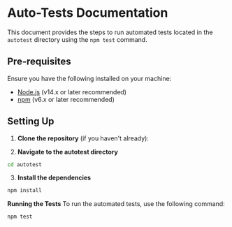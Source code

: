 # Auto-Tests Documentation

This document provides the steps to run automated tests located in the `autotest` directory using the `npm test` command.

## Pre-requisites

Ensure you have the following installed on your machine:

- [Node.js](https://nodejs.org/) (v14.x or later recommended)
- [npm](https://www.npmjs.com/) (v6.x or later recommended)

## Setting Up

1. **Clone the repository** (if you haven't already):

2. **Navigate to the autotest directory**

```bash 
cd autotest

```

3. **Install the dependencies**


```bash 
npm install

```

**Running the Tests**
To run the automated tests, use the following command:

```bash 
npm test

```